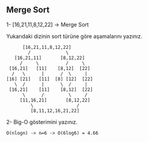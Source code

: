 ## Merge Sort
1- [16,21,11,8,12,22] -> Merge Sort

Yukarıdaki dizinin sort türüne göre aşamalarını yazınız.
```
      [16,21,11,8,12,22]
        /             \
   [16,21,11]       [8,12,22]
     /     \          /     \  
 [16,21]   [11]    [8,12]  [22]
  /   \      |      /  \     |
[16] [21]   [11]  [8] [12]  [22] 
   \  /      |      \  /     |
 [16,21]    [11]    [8,12]  [22]
      \      /         \     /
     [11,16,21]       [8,12,22]
         \                /   
         [8,11,12,16,21,22]
```

2- Big-O gösterimini yazınız.

```
O(nlogn) -> n=6 -> O(6log6) = 4.66
```